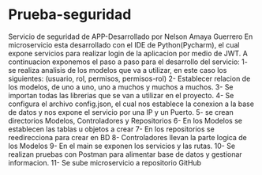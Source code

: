 # Prueba-seguridad
Servicio de seguridad de APP-Desarrollado por Nelson Amaya Guerrero
En microservicio esta desarrollado con el IDE de Python(Pycharm), el cual expone servicios para realizar login de la aplicacion por medio de JWT.
A continuacion exponemos el paso a paso para el desarrollo del servicio:
1- se realiza analisis de los modelos que va a utilizar, en este caso los siguientes: (usuario, rol, permisos, permisos-rol)
2- Establecer relacion de los modelos, de uno a uno, uno a muchos y muchos a muchos.
3- Se importan todas las librerias que se van a utilizar en el proyecto.
4- Se configura el archivo config.json, el cual nos establece la conexion a la base de datos y nos expone el servicio por una IP y un Puerto.
5- se crean directorios Modelos, Controladores y Repositorios
6- En los Modelos se establecen las tablas u objetos a crear
7- En los repositorios se reedirecciona para crear en BD
8- Controladores llevan la parte logica de los Modelos
9- En el main se exponen los servicios y las rutas.
10- Se realizan pruebas con Postman para alimentar base de datos y gestionar informacion.
11- Se sube microservicio a repositorio GitHub
